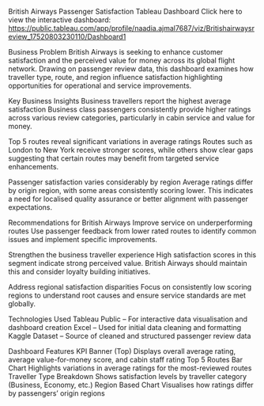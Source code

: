 British Airways Passenger Satisfaction Tableau Dashboard
Click here to view the interactive dashboard: https://public.tableau.com/app/profile/naadia.ajmal7687/viz/Britishairwaysreview_17520803230110/Dashboard1

Business Problem
British Airways is seeking to enhance customer satisfaction and the perceived value for money across its global flight network. Drawing on passenger review data, this dashboard examines how traveller type, route, and region influence satisfaction highlighting opportunities for operational and service improvements.

Key Business Insights
Business travellers report the highest average satisfaction
Business class passengers consistently provide higher ratings across various review categories, particularly in cabin service and value for money.

Top 5 routes reveal significant variations in average ratings
Routes such as London to New York receive stronger scores, while others show clear gaps suggesting that certain routes may benefit from targeted service enhancements.

Passenger satisfaction varies considerably by region
Average ratings differ by origin region, with some areas consistently scoring lower. This indicates a need for localised quality assurance or better alignment with passenger expectations.

Recommendations for British Airways
Improve service on underperforming routes
Use passenger feedback from lower rated routes to identify common issues and implement specific improvements.

Strengthen the business traveller experience
High satisfaction scores in this segment indicate strong perceived value. British Airways should maintain this and consider loyalty building initiatives.

Address regional satisfaction disparities
Focus on consistently low scoring regions to understand root causes and ensure service standards are met globally.

Technologies Used
Tableau Public – For interactive data visualisation and dashboard creation
Excel – Used for initial data cleaning and formatting
Kaggle Dataset – Source of cleaned and structured passenger review data

 Dashboard Features
KPI Banner (Top) Displays overall average rating, average value-for-money score, and cabin staff rating
Top 5 Routes Bar Chart Highlights variations in average ratings for the most-reviewed routes
Traveller Type Breakdown Shows satisfaction levels by traveller category (Business, Economy, etc.)
Region Based Chart Visualises how ratings differ by passengers’ origin regions


